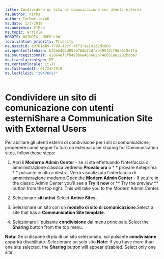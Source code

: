 ```yaml
---
title: Condividere un sito di comunicazione con utenti esterni
ms.author: kirks
author: Techwriter40
ms.date: 1/3/2019
ms.audience: ITPro
ms.topic: article
ROBOTS: NOINDEX, NOFOLLOW
localization_priority: Priority
ms.assetid: e0701ab9-7798-42cf-af73-9e14132dc669
ms.openlocfilehash: b25eb4b5d093e78db23dfab499f0cf9da519e7fa
ms.sourcegitcommit: e2864efcfb493b6e46b662b746661a61232bdba7
ms.translationtype: MT
ms.contentlocale: it-IT
ms.lasthandoff: 01/24/2019
ms.locfileid: "29476017"
---
```

# <a name="share-a-communication-site-with-external-users"></a><span data-ttu-id="28099-102">Condividere un sito di comunicazione con utenti esterni</span><span class="sxs-lookup"><span data-stu-id="28099-102">Share a Communication Site with External Users</span></span>

<span data-ttu-id="28099-103">Per abilitare gli utenti esterni di condivisione per i siti di comunicazione, procedere come segue:</span><span class="sxs-lookup"><span data-stu-id="28099-103">To turn on external user sharing for Communication sites, follow these steps:</span></span> 
  
1. <span data-ttu-id="28099-p101">Apri il **Moderno Admin Center** - se si sta effettuando l'interfaccia di amministrazione classica vedremo **Provalo ora** o \* \* provare Anteprima \* \* pulsante in alto a destra. Verrà visualizzata l'interfaccia di amministrazione moderno.</span><span class="sxs-lookup"><span data-stu-id="28099-p101">Open the **Modern Admin Center** - If you're in the classic Admin Center you'll see a **Try it now** or \*\* Try the preview \*\* button from the top right. This will take you to the Modern Admin Center.</span></span> 
  
2. <span data-ttu-id="28099-106">Selezionare **siti attivi.**</span><span class="sxs-lookup"><span data-stu-id="28099-106">Select **Active Sites.**</span></span>
  
3. <span data-ttu-id="28099-107">Selezionare un sito con un **modello di sito di comunicazione**.</span><span class="sxs-lookup"><span data-stu-id="28099-107">Select a site that has a **Communication Site template**.</span></span> 
  
4. <span data-ttu-id="28099-108">Selezionare il pulsante **condivisione** dal menu principale.</span><span class="sxs-lookup"><span data-stu-id="28099-108">Select the **Sharing** button from the top menu.</span></span> 
  
 <span data-ttu-id="28099-p102">**Nota:** Se si dispone di più di un sito selezionato, sul pulsante **condivisione** apparirà disabilitato. Selezionare un solo sito.</span><span class="sxs-lookup"><span data-stu-id="28099-p102">**Note:** If you have more than one site selected, the **Sharing** button will appear disabled. Select only one site.</span></span> 
  

